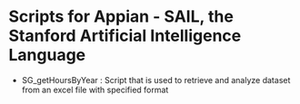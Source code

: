 # Scripts for Appian - SAIL, the Stanford Artificial Intelligence Language
<ul>
	<li> SG_getHoursByYear : Script that is used to retrieve and analyze dataset from an excel file with specified format </li>
</ul>
